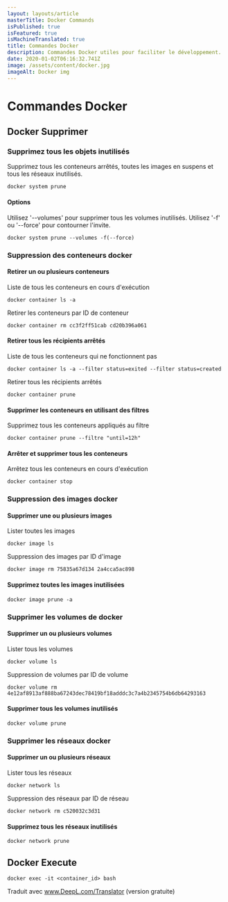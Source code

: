 ```yaml
---
layout: layouts/article
masterTitle: Docker Commands
isPublished: true
isFeatured: true
isMachineTranslated: true
title: Commandes Docker
description: Commandes Docker utiles pour faciliter le développement.
date: 2020-01-02T06:16:32.741Z
image: /assets/content/docker.jpg
imageAlt: Docker img
---
```


# Commandes Docker

## Docker Supprimer

### Supprimez tous les objets inutilisés

Supprimez tous les conteneurs arrêtés, toutes les images en suspens et tous les réseaux inutilisés.

```
docker system prune
```

#### Options

Utilisez '--volumes' pour supprimer tous les volumes inutilisés.
Utilisez '-f' ou '--force' pour contourner l'invite.

```
docker system prune --volumes -f(--force)
```

### Suppression des conteneurs docker

#### Retirer un ou plusieurs conteneurs

Liste de tous les conteneurs en cours d'exécution

```
docker container ls -a
```

Retirer les conteneurs par ID de conteneur

```
docker container rm cc3f2ff51cab cd20b396a061
```

#### Retirer tous les récipients arrêtés

Liste de tous les conteneurs qui ne fonctionnent pas

```
docker container ls -a --filter status=exited --filter status=created
```

Retirer tous les récipients arrêtés

```
docker container prune
```

#### Supprimer les conteneurs en utilisant des filtres

Supprimez tous les conteneurs appliqués au filtre

```
docker container prune --filtre "until=12h"
```

#### Arrêter et supprimer tous les conteneurs

Arrêtez tous les conteneurs en cours d'exécution

```
docker container stop
```

### Suppression des images docker

#### Supprimer une ou plusieurs images

Lister toutes les images

```
docker image ls
```

Suppression des images par ID d'image

```
docker image rm 75835a67d134 2a4cca5ac898
```

#### Supprimez toutes les images inutilisées

```
docker image prune -a
```

### Supprimer les volumes de docker

#### Supprimer un ou plusieurs volumes

Lister tous les volumes

```
docker volume ls
```

Suppression de volumes par ID de volume

```
docker volume rm 4e12af8913af888ba67243dec78419bf18adddc3c7a4b2345754b6db64293163
```

#### Supprimer tous les volumes inutilisés

```
docker volume prune
```

### Supprimer les réseaux docker

#### Supprimer un ou plusieurs réseaux

Lister tous les réseaux

```
docker network ls
```

Suppression des réseaux par ID de réseau

```
docker network rm c520032c3d31
```

#### Supprimez tous les réseaux inutilisés

```
docker network prune
```

## Docker Execute

```
docker exec -it <container_id> bash
```

Traduit avec www.DeepL.com/Translator (version gratuite)

